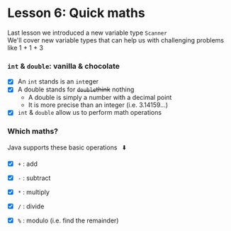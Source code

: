 # Lesson 6: Quick maths
Last lesson we introduced a new variable type `Scanner`\
We'll cover new variable types that can help us with challenging problems like 1 + 1 + 3

### `int` & `double`: vanilla & chocolate
  - [x] An `int` stands is an `int`eger
  - [x] A double stands for ~~`double`think~~ nothing
    - A double is simply a number with a decimal point
    - It is more precise than an integer (i.e. 3.14159...)
  - [x] `int` & `double` allow us to perform math operations

### Which maths?
Java supports these basic operations &nbsp; :arrow_down:
  - [x] `+` : add
  - [x] `-` : subtract
  - [x] `*` : multiply
  - [x] `/` : divide
  - [x] `%` : modulo (i.e. find the remainder)
 

